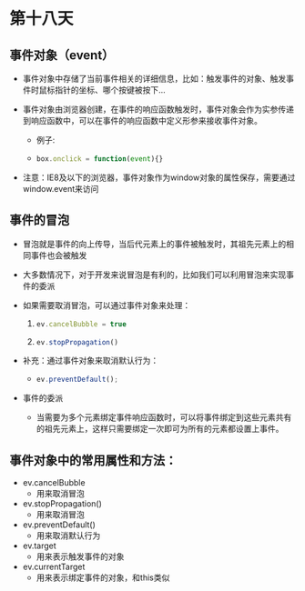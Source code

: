 # 第十八天

## 事件对象（event）

- 事件对象中存储了当前事件相关的详细信息，比如：触发事件的对象、触发事件时鼠标指针的坐标、哪个按键被按下...

- 事件对象由浏览器创建，在事件的响应函数触发时，事件对象会作为实参传递到响应函数中，可以在事件的响应函数中定义形参来接收事件对象。

  - 例子:

  - ```javascript
    box.onclick = function(event){}
    ```

- 注意：IE8及以下的浏览器，事件对象作为window对象的属性保存，需要通过window.event来访问

## 事件的冒泡

- 冒泡就是事件的向上传导，当后代元素上的事件被触发时，其祖先元素上的相同事件也会被触发

- 大多数情况下，对于开发来说冒泡是有利的，比如我们可以利用冒泡来实现事件的委派

- 如果需要取消冒泡，可以通过事件对象来处理：

  1. ```javascript
     ev.cancelBubble = true
     ```

  2. ```javascript
     ev.stopPropagation()
     ```

- 补充：通过事件对象来取消默认行为：

  - ```javascript
    ev.preventDefault();
    ```

- 事件的委派
  - 当需要为多个元素绑定事件响应函数时，可以将事件绑定到这些元素共有的祖先元素上，这样只需要绑定一次即可为所有的元素都设置上事件。

## 事件对象中的常用属性和方法：

- ev.cancelBubble
  - 用来取消冒泡
- ev.stopPropagation()
  - 用来取消冒泡
- ev.preventDefault()
  - 用来取消默认行为
- ev.target
  - 用来表示触发事件的对象
- ev.currentTarget
  - 用来表示绑定事件的对象，和this类似